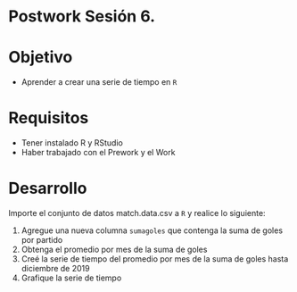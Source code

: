 # Postwork Sesión 6. 

# Objetivo

- Aprender a crear una serie de tiempo en `R`

# Requisitos

- Tener instalado R y RStudio
- Haber trabajado con el Prework y el Work

# Desarrollo

Importe el conjunto de datos match.data.csv a `R` y realice lo siguiente:

1. Agregue una nueva columna `sumagoles` que contenga la suma de goles por partido
2. Obtenga el promedio por mes de la suma de goles
3. Creé la serie de tiempo del promedio por mes de la suma de goles hasta diciembre de 2019
4. Grafique la serie de tiempo

